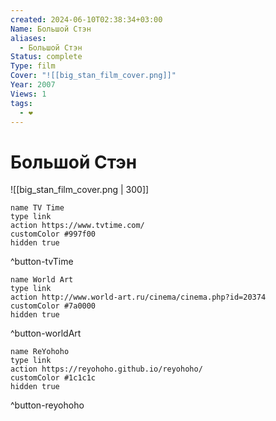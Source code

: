 ```yaml
---
created: 2024-06-10T02:38:34+03:00
Name: Большой Стэн
aliases:
  - Большой Стэн
Status: complete
Type: film
Cover: "![[big_stan_film_cover.png]]"
Year: 2007
Views: 1
tags:
  - ❤
---
```


# Большой Стэн

![[big_stan_film_cover.png | 300]]


```button
name TV Time
type link
action https://www.tvtime.com/
customColor #997f00
hidden true
```
^button-tvTime

```button
name World Art
type link
action http://www.world-art.ru/cinema/cinema.php?id=20374
customColor #7a0000
hidden true
```
^button-worldArt

```button
name ReYohoho
type link
action https://reyohoho.github.io/reyohoho/
customColor #1c1c1c
hidden true
```
^button-reyohoho
